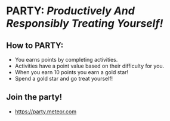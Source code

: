 # PARTY: _Productively And Responsibly Treating Yourself!_


## How to PARTY:
- You earns points by completing activities.
- Activities have a point value based on their difficulty for you.
- When you earn 10 points you earn a gold star!
- Spend a gold star and go treat yourself!

## Join the party!
- https://party.meteor.com
